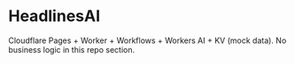 # HeadlinesAI
Cloudflare Pages + Worker + Workflows + Workers AI + KV (mock data). No business logic in this repo section.

